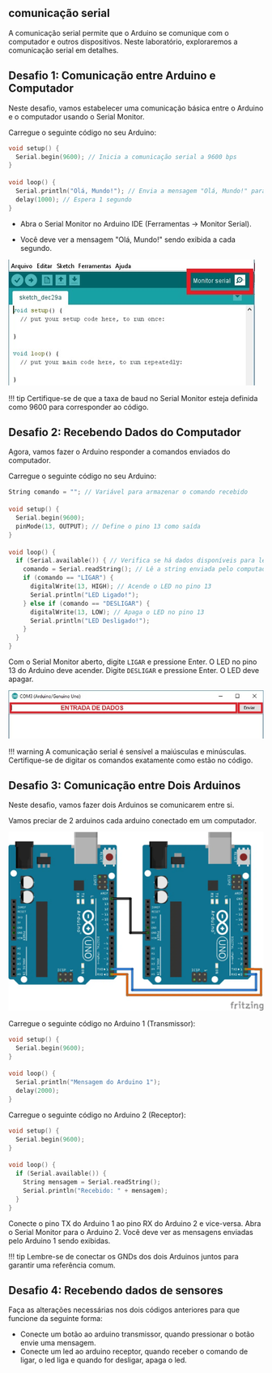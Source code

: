 ## comunicação serial

A comunicação serial permite que o Arduino se comunique com o computador e outros dispositivos. Neste laboratório, exploraremos a comunicação serial em detalhes.

## Desafio 1: Comunicação entre Arduino e Computador

Neste desafio, vamos estabelecer uma comunicação básica entre o Arduino e o computador usando o Serial Monitor.

Carregue o seguinte código no seu Arduino:

```C
void setup() {
  Serial.begin(9600); // Inicia a comunicação serial a 9600 bps
}

void loop() {
  Serial.println("Olá, Mundo!"); // Envia a mensagem "Olá, Mundo!" para o computador
  delay(1000); // Espera 1 segundo
}

```

- Abra o Serial Monitor no Arduino IDE (Ferramentas -> Monitor Serial).

- Você deve ver a mensagem "Olá, Mundo!" sendo exibida a cada segundo.


![](serialMonitor.jpg)


!!! tip
    Certifique-se de que a taxa de baud no Serial Monitor esteja definida como 9600 para corresponder ao código.


## Desafio 2: Recebendo Dados do Computador

Agora, vamos fazer o Arduino responder a comandos enviados do computador.

Carregue o seguinte código no seu Arduino:

```C
String comando = ""; // Variável para armazenar o comando recebido

void setup() {
  Serial.begin(9600);
  pinMode(13, OUTPUT); // Define o pino 13 como saída
}

void loop() {
  if (Serial.available()) { // Verifica se há dados disponíveis para leitura
    comando = Serial.readString(); // Lê a string enviada pelo computador
    if (comando == "LIGAR") {
      digitalWrite(13, HIGH); // Acende o LED no pino 13
      Serial.println("LED Ligado!");
    } else if (comando == "DESLIGAR") {
      digitalWrite(13, LOW); // Apaga o LED no pino 13
      Serial.println("LED Desligado!");
    }
  }
}
```

Com o Serial Monitor aberto, digite `LIGAR` e pressione Enter. O LED no pino 13 do Arduino deve acender. Digite `DESLIGAR` e pressione Enter. O LED deve apagar.

![](serialMonitor2.jpg)


!!! warning
    A comunicação serial é sensível a maiúsculas e minúsculas. Certifique-se de digitar os comandos exatamente como estão no código.



## Desafio 3: Comunicação entre Dois Arduinos

Neste desafio, vamos fazer dois Arduinos se comunicarem entre si.

Vamos preciar de 2 arduinos cada arduino conectado em um computador.

![](serialarduinos.jpg)


Carregue o seguinte código no Arduino 1 (Transmissor):

```C
void setup() {
  Serial.begin(9600);
}

void loop() {
  Serial.println("Mensagem do Arduino 1");
  delay(2000);
}
```

Carregue o seguinte código no Arduino 2 (Receptor):

```C
void setup() {
  Serial.begin(9600);
}

void loop() {
  if (Serial.available()) {
    String mensagem = Serial.readString();
    Serial.println("Recebido: " + mensagem);
  }
}

```

Conecte o pino TX do Arduino 1 ao pino RX do Arduino 2 e vice-versa.
Abra o Serial Monitor para o Arduino 2. Você deve ver as mensagens enviadas pelo Arduino 1 sendo exibidas.

!!! tip
    Lembre-se de conectar os GNDs dos dois Arduinos juntos para garantir uma referência comum.

## Desafio 4: Recebendo dados de sensores

Faça as alterações necessárias nos dois códigos anteriores para que funcione da seguinte forma: 
  
  - Conecte um botão ao arduino transmissor, quando pressionar o botão envie uma mensagem.
  - Conecte um led ao arduino receptor, quando receber o comando de ligar, o led liga e quando for desligar, apaga o led.  


<!--
## Desafio 4: Chat entre Dois Arduinos

Faça as alterações necessárias nos dois códigos anteriores para que os dois arduinos consigam mandar e receber mensagens.

-->